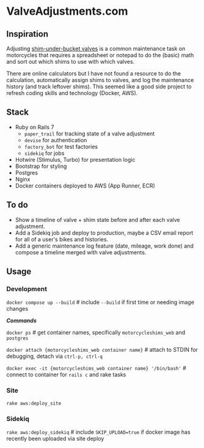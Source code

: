 # ValveAdjustments.com

## Inspiration

Adjusting [shim-under-bucket valves](https://www.revzilla.com/common-tread/why-do-bikes-use-shim-under-bucket-valve-adjusters)
is a common maintenance task on motorcycles that requires a spreadsheet or notepad to do the (basic) math and sort out
which shims to use with which valves. 

There are online calculators but I have not found a resource to do the calculation, automatically assign shims to 
valves, and log the maintenance history (and track leftover shims). This seemed like a good side project to refresh 
coding skills and technology (Docker, AWS). 

## Stack

* Ruby on Rails 7
  * `paper_trail` for tracking state of a valve adjustment
  * `devise` for authentication
  * `factory_bot` for test factories
  * `sidekiq` for jobs
* Hotwire (Stimulus, Turbo) for presentation logic
* Bootstrap for styling
* Postgres
* Nginx
* Docker containers deployed to AWS (App Runner, ECR)

## To do

* Show a timeline of valve + shim state before and after each valve adjustment.
* Add a Sidekiq job and deploy to production, maybe a CSV email report for all of a user's bikes and histories.
* Add a generic maintenance log feature (date, mileage, work done) and compose a timeline merged with valve adjustments.

## Usage

### Development

`docker compose up --build` # include `--build` if first time or needing image changes

***Commands***

`docker ps` # get container names, specifically `motorcycleshims_web` and `postgres`

`docker attach {motorcycleshims_web container name}` # attach to STDIN for debugging, detach via `ctrl-p, ctrl-q`

`docker exec -it {motorcycleshims_web container name} '/bin/bash'` # connect to container for `rails c` and rake tasks

### Site

`rake aws:deploy_site`

### Sidekiq

`rake aws:deploy_sidekiq`  # include `SKIP_UPLOAD=true` if docker image has recently been uploaded via site deploy